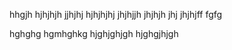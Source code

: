 hhgjh
hjhjhjh
jjhjhj
hjhjhjhj
jhjhjjh
jhjhjh
jhj
jhjhjff
fgfg


hghghg
hgmhghkg
hjghjghjgh
hjghgjhjgh
